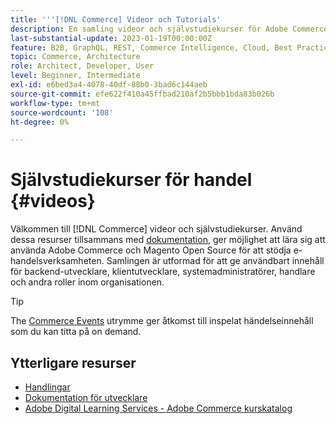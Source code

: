 ```yaml
---
title: '''[!DNL Commerce] Videor och Tutorials'
description: En samling videor och självstudiekurser för Adobe Commerce och Magento Open Source
last-substantial-update: 2023-01-19T00:00:00Z
feature: B2B, GraphQL, REST, Commerce Intelligence, Cloud, Best Practices, API Mesh, App Builder
topic: Commerce, Architecture
role: Architect, Developer, User
level: Beginner, Intermediate
exl-id: e6bed3a4-4078-40df-88b0-3bad6c144aeb
source-git-commit: efe622f410a45ffbad210af2b5bbb1bda83b026b
workflow-type: tm+mt
source-wordcount: '108'
ht-degree: 0%

---
```


# Självstudiekurser för handel {#videos}

Välkommen till [!DNL Commerce] videor och självstudiekurser. Använd dessa resurser tillsammans med [dokumentation](https://experienceleague.adobe.com/docs/commerce.html), ger möjlighet att lära sig att använda Adobe Commerce och Magento Open Source för att stödja e-handelsverksamheten. Samlingen är utformad för att ge användbart innehåll för backend-utvecklare, klientutvecklare, systemadministratörer, handlare och andra roller inom organisationen.

<div id="recs-overview-body-1"></div>
<div id="recs-overview-body-2"></div>
<div id="recs-overview-body-3"></div>
<div id="recs-overview-body-4"></div>
<div id="recs-overview-body-5"></div>
<div id="recs-overview-body-6"></div>

>[!TIP]
>
>The [Commerce Events](https://experienceleague.adobe.com/docs/commerce-events/events/overview.html) utrymme ger åtkomst till inspelat händelseinnehåll som du kan titta på on demand.

## Ytterligare resurser

- [Handlingar](https://experienceleague.adobe.com/docs/commerce-admin/user-guides/home.html)
- [Dokumentation för utvecklare](https://developer.adobe.com/commerce)
- [Adobe Digital Learning Services - Adobe Commerce kurskatalog](https://learning.adobe.com/catalog.html?solution=Adobe%20Commerce)
